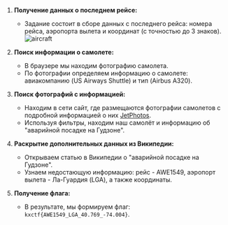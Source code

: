 1. **Получение данных о последнем рейсе:**
   - Задание состоит в сборе данных с последнего рейса: номера рейса, аэропорта вылета и координат (с точностью до 3 знаков). 
    ![aircraft](https://github.com/kedxmi/CTF/assets/149513988/cd87bb0c-2f3d-4c91-b071-0be365319a01)

2. **Поиск информации о самолете:**
   - В браузере мы находим фотографию самолета.
   - По фотографии определяем информацию о самолете: авиакомпанию (US Airways Shuttle) и тип (Airbus A320).

3. **Поиск фотографий с информацией:**
   - Находим в сети сайт, где размещаются фотографии самолетов с подробной информацией о них [JetPhotos](https://www.jetphotos.com/).
   - Используя фильтры, находим наш самолёт и информацию об "аварийной посадке на Гудзоне".

4. **Раскрытие дополнительных данных из Википедии:**
   - Открываем статью в Википедии о "аварийной посадке на Гудзоне".
   - Узнаем недостающую информацию: рейс - AWE1549, аэропорт вылета - Ла-Гуардия (LGA), а также координаты.

5. **Получение флага:**
   - В результате, мы формируем флаг: `kxctf{AWE1549_LGA_40.769_-74.004}`.
